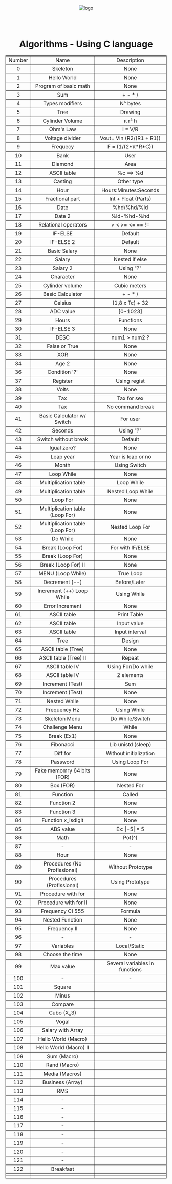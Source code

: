 <!DOCTYPE html>
<html lang="en">
    <head>
        <meta charset="UTF-8">
        <meta name="viewport" content="width=device-width, initial-scale=1">
        <link href="css/style.css" rel="stylesheet">
    </head>
       <body>
       <p align="center">
       <img src = https://i.pinimg.com/originals/13/a8/94/13a89487b6a28c9fd6fee57cf6bc5e2c.png alt = "logo">
       </p>
       <br>
       <br>
    <h1 align="center"> Algorithms - Using C language </h1>
    <table align ="center" border="1">
        <tr> 
            <td align="center">Number</td>
            <td align="center">Name</td>
            <td align="center">Description</td>
        </tr>
         <tr align="middle"> 
            <td text-aling="center">0</td>
            <td>Skeleton</td>
            <td>None</td>
        </tr>
        <tr align="middle"> 
            <td text-aling="center">1</td>
            <td>Hello World</td>
            <td>None</td>
        </tr>
        <tr align="middle"> 
            <td text-aling="center">2</td>
            <td>Program of basic math</td>
            <td>None</td>
        </tr>
        <tr align="middle"> 
            <td text-aling="center">3</td>
            <td>Sum</td>
            <td>+ - * /</td>
        </tr> 
        <tr align="middle"> 
            <td text-aling="center">4</td>
            <td>Types modifiers</td>
            <td>N° bytes</td>
        </tr>
        <tr align="middle"> 
            <td text-aling="center">5</td>
            <td>Tree</td>
            <td>Drawing</td>
        </tr>
        <tr align="middle"> 
            <td text-aling="center">6</td>
            <td>Cylinder Volume</td>
            <td>π r² h</td>
        </tr>
        <tr align="middle"> 
            <td text-aling="center">7</td>
            <td>Ohm's Law</td>
            <td>I = V/R</td>
        </tr>
        <tr align="middle"> 
            <td text-aling="center">8</td>
            <td>Voltage divider</td>
            <td>Vout= Vin (R2/(R1 + R1))</td>
        </tr>
        <tr align="middle"> 
            <td text-aling="center">9</td>
            <td>Frequecy</td>
            <td>F = (1/(2*π*R*C))</td>
        </tr>
        <tr align="middle"> 
            <td text-aling="center">10</td>
            <td>Bank</td>
            <td>User</td>
        </tr>
        <tr align="middle"> 
            <td text-aling="center">11</td>
            <td>Diamond</td>
            <td>Area</td>
        </tr>
        <tr align="middle"> 
            <td text-aling="center">12</td>
            <td>ASCII table</td>
            <td>%c ==> %d</td>
        </tr>          
        <tr align="middle"> 
            <td text-aling="center">13</td>
            <td>Casting</td>
            <td>Other type</td>
        </tr>
        <tr align="middle"> 
            <td text-aling="center">14</td>
            <td>Hour</td>
            <td>Hours:Minutes:Seconds</td>
        </tr>
        <tr align="middle"> 
            <td text-aling="center">15</td>
            <td>Fractional part</td>
            <td>Int + Float (Parts)</td>
        </tr>
            <tr align="middle"> 
            <td text-aling="center">16</td>
            <td>Date</td>
            <td>%hd/%hd/%ld</td>
        </tr>
            <tr align="middle"> 
            <td text-aling="center">17</td>
            <td>Date 2</td>
            <td>%ld-%hd-%hd</td>
        </tr>
            <tr align="middle"> 
            <td text-aling="center">18</td>
            <td>Relational operators</td>
            <td>> < >= <= == != </td>
        </tr>
            <tr align="middle"> 
            <td text-aling="center">19</td>
            <td>IF-ELSE</td>
            <td>Default</td>
        </tr>
            <tr align="middle"> 
            <td text-aling="center">20</td>
            <td>IF-ELSE 2</td>
            <td>Default</td>
        </tr>
            <tr align="middle"> 
            <td text-aling="center">21</td>
            <td>Basic Salary</td>
            <td>None</td>
        </tr>
            <tr align="middle"> 
            <td text-aling="center">22</td>
            <td>Salary</td>
            <td>Nested if else</td>
        </tr>
            <tr align="middle"> 
            <td text-aling="center">23</td>
            <td>Salary 2</td>
            <td>Using "?"</td>
        </tr>
            <tr align="middle"> 
            <td text-aling="center">24</td>
            <td>Character</td>
            <td>None</td>
        </tr>
            <tr align="middle"> 
            <td text-aling="center">25</td>
            <td>Cylinder volume</td>
            <td>Cubic meters</td>
        </tr>
            <tr align="middle"> 
            <td text-aling="center">26</td>
            <td>Basic Calculator</td>
            <td>+ - * /</td>
        </tr>
            <tr align="middle"> 
            <td text-aling="center">27</td>
            <td>Celsius</td>
            <td>(1,8 x Tc) + 32</td>
        </tr>
            <tr align="middle"> 
            <td text-aling="center">28</td>
            <td>ADC value</td>
            <td>[0-1023]</td>
        </tr>
            <tr align="middle"> 
            <td text-aling="center">29</td>
            <td>Hours</td>
            <td>Functions</td>
        </tr>
            <tr align="middle"> 
            <td text-aling="center">30</td>
            <td>IF-ELSE 3</td>
            <td>None</td>
        </tr>
            <tr align="middle"> 
            <td text-aling="center">31</td>
            <td>DESC</td>
            <td>num1 > num2 ? </td>
        </tr>
            <tr align="middle"> 
            <td text-aling="center">32</td>
            <td>False or True</td>
            <td>None</td>
        </tr>
            <tr align="middle"> 
            <td text-aling="center">33</td>
            <td>XOR</td>
            <td>None</td>
        </tr>
            <tr align="middle"> 
            <td text-aling="center">34</td>
            <td>Age 2</td>
            <td>None</td>
        </tr>
            <tr align="middle"> 
            <td text-aling="center">36</td>
            <td>Condition '?'</td>
            <td>None</td>
        </tr>
            <tr align="middle"> 
            <td text-aling="center">37</td>
            <td>Register</td>
            <td>Using regist</td>
        </tr>
            <tr align="middle"> 
            <td text-aling="center">38</td>
            <td>Volts</td>
            <td>None</td>
        </tr>
            <tr align="middle"> 
            <td text-aling="center">39</td>
            <td>Tax</td>
            <td>Tax for sex</td>
        </tr>
            <tr align="middle"> 
            <td text-aling="center">40</td>
            <td>Tax</td>
            <td>No command break</td>
        </tr>
            <tr align="middle"> 
            <td text-aling="center">41</td>
            <td>Basic Calculator w/ Switch</td>
            <td>For user</td>
        </tr>
            <tr align="middle"> 
            <td text-aling="center">42</td>
            <td>Seconds</td>
            <td>Using "?"</td>
        </tr>
            <tr align="middle"> 
            <td text-aling="center">43</td>
            <td>Switch without break</td>
            <td>Default</td>
        </tr>
            <tr align="middle"> 
            <td text-aling="center">44</td>
            <td>Igual zero?</td>
            <td>None</td>
        </tr>
            <tr align="middle"> 
            <td text-aling="center">45</td>
            <td>Leap year</td>
            <td>Year is leap or no</td>
        </tr>
            <tr align="middle"> 
            <td text-aling="center">46</td>
            <td>Month</td>
            <td>Using Switch</td>
        </tr>
            <tr align="middle"> 
            <td text-aling="center">47</td>
            <td>Loop While</td>
            <td>None</td>
        </tr>
            <tr align="middle"> 
            <td text-aling="center">48</td>
            <td>Multiplication table</td>
            <td>Loop While</td>
        </tr>
            <tr align="middle"> 
            <td text-aling="center">49</td>
            <td>Multiplication table</td>
            <td>Nested Loop While</td>
        </tr>
            <tr align="middle"> 
            <td text-aling="center">50</td>
            <td>Loop For</td>
            <td>None</td>
        </tr>
            <tr align="middle"> 
            <td text-aling="center">51</td>
            <td>Multiplication table (Loop For)</td>
            <td>None</td>
        </tr>
            <tr align="middle"> 
            <td text-aling="center">52</td>
            <td>Multiplication table (Loop For)</td>
            <td>Nested Loop For</td>
        </tr>
            <tr align="middle"> 
            <td text-aling="center">53</td>
            <td>Do While</td>
            <td>None</td>
        </tr>
            <tr align="middle"> 
            <td text-aling="center">54</td>
            <td> Break (Loop For)</td>
            <td>For with IF/ELSE</td>
        </tr>
            <tr align="middle"> 
            <td text-aling="center">55</td>
            <td>Break (Loop For)</td>
            <td>None</td>
        </tr>
            <tr align="middle"> 
            <td text-aling="center">56</td>
            <td>Break (Loop For) II</td>
            <td>None</td>
        </tr>
            <tr align="middle"> 
            <td text-aling="center">57</td>
            <td>MENU (Loop While)</td>
            <td>True Loop</td>
        </tr>
            <tr align="middle"> 
            <td text-aling="center">58</td>
            <td>Decrement (--)</td>
            <td>Before/Later</td>
        </tr>
            <tr align="middle"> 
            <td text-aling="center">59</td>
            <td>Increment (++) Loop While</td>
            <td>Using While</td>
        </tr>
            <tr align="middle"> 
            <td text-aling="center">60</td>
            <td> Error Increment</td>
            <td>None</td>
        </tr>
            <tr align="middle"> 
            <td text-aling="center">61</td>
            <td>ASCII table </td>
            <td>Print Table</td>
        </tr>
            <tr align="middle"> 
            <td text-aling="center">62</td>
            <td>ASCII table</td>
            <td>Input value</td>
        </tr>
            <tr align="middle"> 
            <td text-aling="center">63</td>
            <td>ASCII table</td>
            <td>Input interval</td>
        </tr>
            <tr align="middle"> 
            <td text-aling="center">64</td>
            <td>Tree </td>
            <td>Design</td>
        </tr>
            <tr align="middle"> 
            <td text-aling="center">65</td>
            <td>ASCII table (Tree)</td>
            <td>None</td>
        </tr>
            <tr align="middle"> 
            <td text-aling="center">66</td>
            <td>ASCII table (Tree) II</td>
            <td>Repeat</td>
        </tr>
            <tr align="middle"> 
            <td text-aling="center">67</td>
            <td>ASCII table IV</td>
            <td>Using For/Do while</td>
        </tr>
            <tr align="middle"> 
            <td text-aling="center">68</td>
            <td>ASCII table IV</td>
            <td>2 elements</td>
        </tr>
            <tr align="middle"> 
            <td text-aling="center">69</td>
            <td> Increment (Test)</td>
            <td>Sum</td>
        </tr>
            <tr align="middle"> 
            <td text-aling="center">70</td>
            <td>Increment (Test)</td>
            <td>None</td>
        </tr>
            <tr align="middle"> 
            <td text-aling="center">71</td>
            <td>Nested While</td>
            <td>None</td>
        </tr>
            <tr align="middle"> 
            <td text-aling="center">72</td>
            <td>Frequency Hz</td>
            <td>Using While</td>
        </tr>
            <tr align="middle"> 
            <td text-aling="center">73</td>
            <td>Skeleton Menu</td>
            <td>Do While/Switch</td>
        </tr>
            <tr align="middle"> 
            <td text-aling="center">74</td>
            <td>Challenge Menu</td>
            <td>While</td>
        </tr>
            <tr align="middle"> 
            <td text-aling="center">75</td>
            <td>Break (Ex1)</td>
            <td>None</td>
        </tr>
            <tr align="middle"> 
            <td text-aling="center">76</td>
            <td>Fibonacci</td>
            <td>Lib unistd (sleep)</td>
        </tr>
            <tr align="middle"> 
            <td text-aling="center">77</td>
            <td>Diff for</td>
            <td>Without initialization</td>
        </tr>
 <tr align="middle"> 
            <td text-aling="center">78</td>
            <td>Password</td>
            <td>Using Loop For</td>
        </tr>
            <tr align="middle"> 
            <td text-aling="center">79</td>
            <td> Fake memomry 64 bits (FOR)</td>
            <td>None</td>
        </tr>
 <tr align="middle"> 
            <td text-aling="center">80</td>
            <td>Box (FOR)</td>
            <td>Nested For</td>
        </tr>
            <tr align="middle"> 
            <td text-aling="center">81</td>
            <td>Function</td>
            <td>Called</td>
        </tr>
 <tr align="middle"> 
            <td text-aling="center">82</td>
            <td> Function 2</td>
            <td>None</td>
        </tr>
            <tr align="middle"> 
            <td text-aling="center">83</td>
            <td>Function 3</td>
            <td>None</td>
        </tr>
 <tr align="middle"> 
            <td text-aling="center">84</td>
            <td> Function x_isdigit</td>
            <td>None</td>
        </tr>
            <tr align="middle"> 
            <td text-aling="center">85</td>
            <td>ABS value</td>
            <td>Ex: |-5| = 5</td>
        </tr>
 <tr align="middle"> 
            <td text-aling="center">86</td>
            <td>Math</td>
            <td>Pot(^)</td>
        </tr>
            <tr align="middle"> 
            <td text-aling="center">87</td>
            <td> - </td>
            <td> - </td>
        </tr>
 <tr align="middle"> 
            <td text-aling="center">88</td>
            <td>Hour </td>
            <td>None</td>
        </tr>
            <tr align="middle"> 
            <td text-aling="center">89</td>
            <td>Procedures (No Profissional)</td>
            <td>Without Prototype</td>
        </tr>
 <tr align="middle"> 
            <td text-aling="center">90</td>
            <td>Procedures (Profissional)</td>
            <td>Using Prototype</td>
        </tr>
            <tr align="middle"> 
            <td text-aling="center">91</td>
            <td>Procedure with for</td>
            <td>None</td>
        </tr>
 <tr align="middle"> 
            <td text-aling="center">92</td>
            <td>Procedure with for II</td>
            <td>None</td>
        </tr>
            <tr align="middle"> 
            <td text-aling="center">93</td>
            <td>Frequency CI 555</td>
            <td>Formula</td>
        </tr>
 <tr align="middle"> 
            <td text-aling="center">94</td>
            <td>Nested Function</td>
            <td>None</td>
        </tr>
            <tr align="middle"> 
            <td text-aling="center">95</td>
            <td>Frequency II</td>
            <td>None</td>
        </tr>
 <tr align="middle"> 
            <td text-aling="center">96</td>
            <td> - </td>
            <td> - </td>
        </tr>
            <tr align="middle"> 
            <td text-aling="center">97</td>
            <td>Variables</td>
            <td>Local/Static</td>
        </tr>
 <tr align="middle"> 
            <td text-aling="center">98</td>
            <td>Choose the time</td>
            <td>None</td>
        </tr>
            <tr align="middle"> 
            <td text-aling="center">99</td>
            <td>Max value</td>
            <td>Several variables in functions</td>
        </tr>
 <tr align="middle"> 
            <td text-aling="center">100</td>
            <td> - </td>
            <td> - </td>
        </tr>
            <tr align="middle"> 
            <td text-aling="center">101</td>
            <td>Square</td>
            <td></td>
        </tr>
 <tr align="middle"> 
            <td text-aling="center">102</td>
            <td>Minus</td>
            <td></td>
        </tr>
            <tr align="middle"> 
            <td text-aling="center">103</td>
            <td>Compare</td>
            <td></td>
        </tr>
  <tr align="middle"> 
            <td text-aling="center">104</td>
            <td>Cubo (X_3)</td>
            <td></td>
        </tr>
            <tr align="middle"> 
            <td text-aling="center">105</td>
            <td>Vogal</td>
            <td></td>
        </tr>
  <tr align="middle"> 
            <td text-aling="center">106</td>
            <td>Salary with Array</td>
            <td></td>
        </tr>
            <tr align="middle"> 
            <td text-aling="center">107</td>
            <td>Hello World (Macro)</td>
            <td></td>
        </tr>
  <tr align="middle"> 
            <td text-aling="center">108</td>
            <td>Hello World (Macro) II</td>
            <td></td>
        </tr>
            <tr align="middle"> 
            <td text-aling="center">109</td>
            <td>Sum (Macro)</td>
            <td></td>
        </tr>
  <tr align="middle"> 
            <td text-aling="center">110</td>
            <td>Rand (Macro)</td>
            <td></td>
        </tr>
            <tr align="middle"> 
            <td text-aling="center">111</td>
            <td>Media (Macros)</td>
            <td></td>
        </tr>
  <tr align="middle"> 
            <td text-aling="center">112</td>
            <td>Business (Array)</td>
            <td></td>
        </tr>
            <tr align="middle"> 
            <td text-aling="center">113</td>
            <td>RMS</td>
            <td></td>
        </tr>
  <tr align="middle"> 
            <td text-aling="center">114</td>
            <td> - </td>
            <td></td>
        </tr>
            <tr align="middle"> 
            <td text-aling="center">115</td>
            <td> - </td>
            <td></td>
        </tr>
  <tr align="middle"> 
            <td text-aling="center">116</td>
            <td> - </td>
            <td></td>
        </tr>
            <tr align="middle"> 
            <td text-aling="center">117</td>
            <td> - </td>
            <td></td>
        </tr>
  <tr align="middle"> 
            <td text-aling="center">118</td>
            <td> - </td>
            <td></td>
        </tr>
            <tr align="middle"> 
            <td text-aling="center">119</td>
            <td> - </td>
            <td></td>
        </tr>
  <tr align="middle"> 
            <td text-aling="center">120</td>
            <td> - </td>
            <td></td>
        </tr>
            <tr align="middle"> 
            <td text-aling="center">121</td>
            <td> - </td>
            <td></td>
        </tr>
  <tr align="middle"> 
            <td text-aling="center">122</td>
            <td>Breakfast</td>
            <td></td>
        </tr>
            <tr align="middle"> 
            <td text-aling="center"></td>
            <td></td>
            <td></td>
        </tr>
            <tr align="middle"> 
            <td text-aling="center"></td>
            <td></td>
            <td></td>
        </tr>
    </table>
    </body>
</html>


